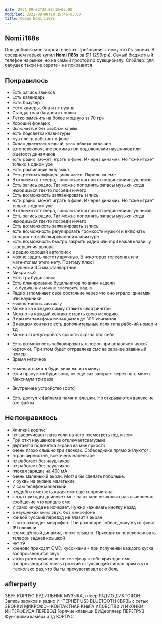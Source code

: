 ```yaml
---
date: 2021-09-02T23:08:10+03:00
modified: 2021-09-08T10:15:46+03:00
title: Обзор Nomi i188s
---
```


## **Nomi i188s**  
Понадобился мне второй телефон. Требования к нему что бы звонил. В соседнем ларьке купил **Nomi i188s** за $11 (299грн). Самый бюджетный телефон на рынке, но не самый простой по функционалу. Спойлер: для бабушек такой не берите - не понравится

## Понравилось
+ Есть запись звонков
+ Есть календарь
+ Есть браузер
+ Нету камеры. Она и не нужна
+ Стандартная батарея от нокии
+ Легко заменить на более мощную за 70 грн
+ Хороший фонарик
+ Включается без разблок клавы
+ есть подсветка клавиатуры
+ муз плеер работает в фоне
+ Экран достаточно яркий, углы обзора хорошие
+ автопереключение режима при подключении наушников или bluetooth динамиков
+ есть радио. может играть в фоне. И через динамик. Но тоже играет только в одном ухе
+ Есть расписание вкл/ выкл
+ Есть режим конфиденциальности. Пароль на смс
+ В отличии от плеера, приключается при отсоединенииинаушников
+ Есть запись радио. Так можно пополнять запасы музыки когда находишься где-то посреди ничего
+ Есть возможность запланировать запись
+ есть радио. может играть в фоне. И через динамик. Но тоже играет только в одном ухе
+ В отличии от плеера, приключается при отсоединенииинаушников
+ Есть запись радио. Так можно пополнять запасы музыки когда находишься где-то посреди ничего
+ Есть возможность запланировать запись
+ есть возможность регулировать громкость музыки и включать фонарик на заблокированной клавиатуре
+ Есть возможность быстро закрыть радио или mp3 нажав клавишу завершения вызова
+ в радио хороший автопоиск
+ можно задать частоту вручную. В некоторых телефонах или магнитолам этого нету. Поэтому плюс!
+ Наушники 3.5 мм стандартные
+ Микро юсб
+ Есть три будильника
+ Есть планирование будильников по дням недели
+ На будильник можно поставить радио
+ Радио запоминает свое состояние через что оно играло: динамик или наушники
+ можно менять заставку
+ Можно на каждую симку ставить свой рингтон
+ Можно на каждый контакт ставить свою мелодию
+ В памяти телефона помещается до 300 контактов
+ В каждом контакте есть дополнительные поля типа рабочий номер и т.д
+ Можно отрегулировать яркость экрана под себя
* Есть возможность заблокировать телефон при вставляем чужой карточки. При этом будет отправлена смс на заранее заданный номер
* Время неточное
+ можно отложить будильник на пять минут
+ если пропустил будильник, он еще раз заиграет через пять минут. Максимум три раза
* Внутреннее устройство (фото)
+ Есть доступ к файлам в памяти флешки. Но открываются далеко не все файлы

## Не понравилось
- Хлипкий корпус
- но засвечивает глаза если на него посмотреть под углом
- При откл наушников не отключается музыка
- дёргается подсветка экрана на мин яркости
- очень плохо слышно при звонках. Собеседники прямо жалуются.
- экран зернистый, все очень маленькое
- не работает без наушников
- не работает без наушников
- плохая зарядка на 400 мА
- очень маленький экран. Могли бы сделать побольше.
- И буквы на экране малегькие. 
- И сам телефон малегький
- неудобно смотреть какая смс ещё непрочитана
- когда приходит длинное смс - на экране несколько раз появляется сообщение что пришло смс. 
- И само никуда не исчезает. Нужно нажимать кнопку назад
- в наушниках моно звук. без микрофона
- кривой русский перевод не влазит в экран
- Плохо разведен микрофон. При разговоре собеседнику в ухо фонят ВЧ наводки
- совмещённый динамик, плохо слышно. Приходится переворачивать телефон задней крышкой
- нет т9
- хреново приходят СМС: кусочками и при получении каждого куска воспроизводится звук
- когда разговариваешь по телефону и тебе приходит смс - воспроизводится очень громкий оглушающий сигнал прям в ухо. Несколько раз, что бы ты прочувствовал всю боль

## afterparty

ЗВУК
КОРПУС
БУДИЛЬНИК
МУЗЫКА, плеер
РАДИО
ДИКТОФОН, Запись звонков и радио
ИНТЕРНЕТ
USB
BLUETOOTH
СВЯЗЬ с сетью
ЗВОНКИ
МИКРОФОН
КОНТАКТНАЯ КНиГА
УДОБСТВО И ИКОНКИ ИНТЕРФЕЙСА,ПЕРЕВОД
Горячие клавиши
ВИДеоплеер
ПЕРЕГРУЗ Функциями камера и тд
КОРПУС
